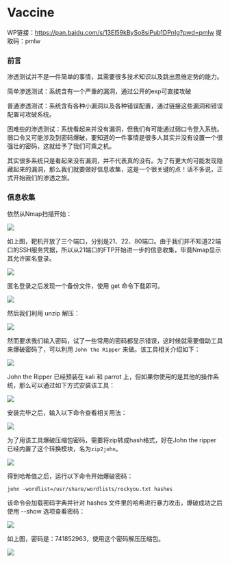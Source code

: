 # Vaccine

WP链接：https://pan.baidu.com/s/13El59kBySo8siPub1DPnIg?pwd=pmlw 提取码：pmlw

### 前言

渗透测试并不是一件简单的事情，其需要很多技术知识以及跳出思维定势的能力。

简单渗透测试：系统含有一个严重的漏洞，通过公开的exp可直接攻破

普通渗透测试：系统含有各种小漏洞以及各种错误配置，通过链接这些漏洞和错误配置可攻破系统。

困难些的渗透测试：系统看起来并没有漏洞，但我们有可能通过弱口令登入系统。弱口令又可能涉及到密码爆破，要知道的一件事情是很多人其实并没有设置一个很强壮的密码，这就给予了我们可乘之机。

其实很多系统只是看起来没有漏洞，并不代表真的没有。为了有更大的可能发现隐藏起来的漏洞，那么我们就要做好信息收集，这是一个很关键的点！话不多说，正式开始我们的渗透之旅。

### 信息收集

依然从Nmap扫描开始：

![](<../../../.gitbook/assets/image (5).png>)

如上图，靶机开放了三个端口，分别是21、22、80端口。由于我们并不知道22端口的SSH服务凭据，所以从21端口的FTP开始进一步的信息收集，毕竟Nmap显示其允许匿名登录。

![](<../../../.gitbook/assets/image (1).png>)

匿名登录之后发现一个备份文件，使用 get 命令下载即可。

![](<../../../.gitbook/assets/image (9) (1).png>)

然后我们利用 unzip 解压：

![](<../../../.gitbook/assets/image (4).png>)

然而要求我们输入密码，试了一些常用的密码都显示错误，这时候就需要借助工具来爆破密码了，可以利用 `John the Ripper` 来做。该工具相关介绍如下：

![](<../../../.gitbook/assets/image (12).png>)

John the Ripper 已经预装在 kali 和 parrot 上，但如果你使用的是其他的操作系统，那么可以通过如下方式安装该工具：

![](<../../../.gitbook/assets/image (11) (1).png>)

安装完毕之后，输入以下命令查看相关用法：

![](<../../../.gitbook/assets/image (2).png>)

为了用该工具爆破压缩包密码，需要将zip转成hash格式，好在John the ripper 已经内置了这个转换模块，名为`zip2john`。

![](../../../.gitbook/assets/image.png)

得到哈希值之后，运行以下命令开始爆破密码：

```
john -wordlist=/usr/share/wordlists/rockyou.txt hashes
```

该命令会加载密码字典并针对 hashes 文件里的哈希进行暴力攻击，爆破成功之后使用 --show 选项查看密码：

![](<../../../.gitbook/assets/image (8) (1).png>)

如上图，密码是：741852963，使用这个密码解压压缩包。

![](<../../../.gitbook/assets/image (6).png>)
